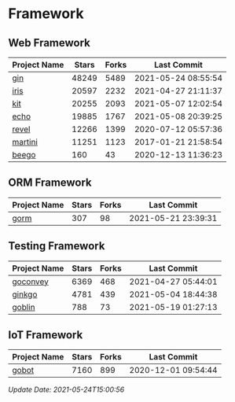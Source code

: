 # Framework

## Web Framework
| Project Name | Stars | Forks | Last Commit |
| ------------ | ----- | ----- | ----------- |
| [gin](https://github.com/gin-gonic/gin) | 48249 | 5489 | 2021-05-24 08:55:54 |
| [iris](https://github.com/kataras/iris) | 20597 | 2232 | 2021-04-27 21:11:37 |
| [kit](https://github.com/go-kit/kit) | 20255 | 2093 | 2021-05-07 12:02:54 |
| [echo](https://github.com/labstack/echo) | 19885 | 1767 | 2021-05-08 20:39:25 |
| [revel](https://github.com/revel/revel) | 12266 | 1399 | 2020-07-12 05:57:36 |
| [martini](https://github.com/go-martini/martini) | 11251 | 1123 | 2017-01-21 21:58:54 |
| [beego](https://github.com/astaxie/beego) | 160 | 43 | 2020-12-13 11:36:23 |

## ORM Framework
| Project Name | Stars | Forks | Last Commit |
| ------------ | ----- | ----- | ----------- |
| [gorm](https://github.com/jinzhu/gorm) | 307 | 98 | 2021-05-21 23:39:31 |

## Testing Framework
| Project Name | Stars | Forks | Last Commit |
| ------------ | ----- | ----- | ----------- |
| [goconvey](https://github.com/smartystreets/goconvey) | 6369 | 468 | 2021-04-27 05:44:01 |
| [ginkgo](https://github.com/onsi/ginkgo) | 4781 | 439 | 2021-05-04 18:44:38 |
| [goblin](https://github.com/franela/goblin) | 788 | 73 | 2021-05-19 01:27:13 |

## IoT Framework
| Project Name | Stars | Forks | Last Commit |
| ------------ | ----- | ----- | ----------- |
| [gobot](https://github.com/hybridgroup/gobot) | 7160 | 899 | 2020-12-01 09:54:44 |

*Update Date: 2021-05-24T15:00:56*